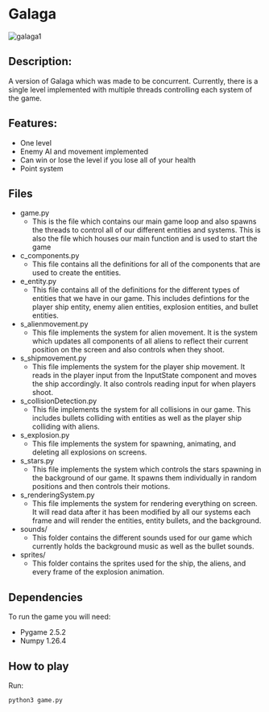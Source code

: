 # Galaga
![galaga1](https://github.com/hkomal01/galaga/assets/98800239/9a7de6a3-6d05-4a77-8d35-1e54a2c99d72)
## Description:
A version of Galaga which was made to be concurrent. Currently, there is a 
single level implemented with multiple threads controlling each system of 
the game.
## Features:
- One level
- Enemy AI and movement implemented
- Can win or lose the level if you lose all of your health
- Point system
## Files
- game.py
    - This is the file which contains our main game loop and also spawns 
    the threads to control all of our different entities and systems. This
    is also the file which houses our main function and is used to start
    the game
- c_components.py
    - This file contains all the definitions for all of the components that
    are used to create the entities. 
- e_entity.py
    - This file contains all of the definitions for the different types of 
    entities that we have in our game. This includes defintions for the
    player ship entity, enemy alien entities, explosion entities, and 
    bullet entities.
- s_alienmovement.py
    - This file implements the system for alien movement. It is the system
    which updates all components of all aliens to reflect their current
    position on the screen and also controls when they shoot. 
- s_shipmovement.py
    - This file implements the system for the player ship movement. It reads
    in the player input from the InputState component and moves the ship
    accordingly. It also controls reading input for when players shoot.
- s_collisionDetection.py
    - This file implements the system for all collisions in our game. This
    includes bullets colliding with entities as well as the player ship 
    colliding with aliens. 
- s_explosion.py
    - This file implements the system for spawning, animating, and deleting
    all explosions on screens. 
- s_stars.py
    - This file implements the system which controls the stars spawning in the
    background of our game. It spawns them individually in random positions and
    then controls their motions.
- s_renderingSystem.py
    - This file implements the system for rendering everything on screen. It 
    will read data after it has been modified by all our systems each frame
    and will render the entities, entity bullets, and the background.
- sounds/
    - This folder contains the different sounds used for our game which 
    currently holds the background music as well as the bullet sounds.
- sprites/
    - This folder contains the sprites used for the ship, the aliens, and every
    frame of the explosion animation.
## Dependencies
To run the game you will need:
- Pygame 2.5.2
- Numpy 1.26.4
## How to play
Run:
```console
python3 game.py
```
